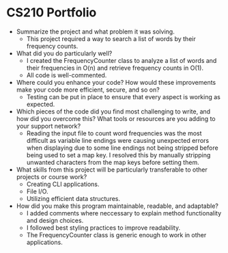 # CS210 Portfolio

- Summarize the project and what problem it was solving.
  - This project required a way to search a list of words by their frequency counts.
- What did you do particularly well?
  - I created the FrequencyCounter class to analyze a list of words and their frequencies in O(n) and retrieve frequency counts in O(1).
  - All code is well-commented.
- Where could you enhance your code? How would these improvements make your code more efficient, secure, and so on?
  - Testing can be put in place to ensure that every aspect is working as expected.
- Which pieces of the code did you find most challenging to write, and how did you overcome this? What tools or resources are you adding to your support network?
  - Reading the input file to count word frequencies was the most difficult as variable line endings were causing unexpected errors when displaying due to some line endings not being stripped before being used to set a map key. I resolved this by manually stripping unwanted characters from the map keys before setting them.
- What skills from this project will be particularly transferable to other projects or course work?
  - Creating CLI applications.
  - File I/O.
  - Utilizing efficient data structures.
- How did you make this program maintainable, readable, and adaptable?
  - I added comments where neccessary to explain method functionality and design choices.
  - I followed best styling practices to improve readability.
  - The FrequencyCounter class is generic enough to work in other applications.
